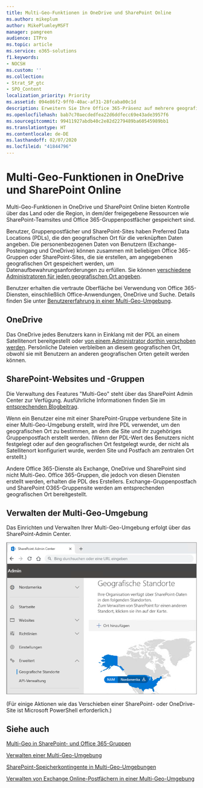```yaml
---
title: Multi-Geo-Funktionen in OneDrive und SharePoint Online
ms.author: mikeplum
author: MikePlumleyMSFT
manager: pamgreen
audience: ITPro
ms.topic: article
ms.service: o365-solutions
f1.keywords:
- NOCSH
ms.custom: ''
ms.collection:
- Strat_SP_gtc
- SPO_Content
localization_priority: Priority
ms.assetid: 094e86f2-9ff0-40ac-af31-28fcaba00c1d
description: Erweitern Sie Ihre Office 365-Präsenz auf mehrere geografische Regionen mit Multi-Geo-Funktionen in OneDrive Online.
ms.openlocfilehash: bab7c70aecdedfea22d6ddfecc69e43ade3957f6
ms.sourcegitcommit: 99411927abdb40c2e82d2279489ba60545989bb1
ms.translationtype: HT
ms.contentlocale: de-DE
ms.lasthandoff: 02/07/2020
ms.locfileid: "41844796"
---
```

# <a name="multi-geo-capabilities-in-onedrive-and-sharepoint-online"></a>Multi-Geo-Funktionen in OneDrive und SharePoint Online

Multi-Geo-Funktionen in OneDrive und SharePoint Online bieten Kontrolle über das Land oder die Region, in dem/der freigegebene Ressourcen wie SharePoint-Teamsites und Office 365-Gruppenpostfächer gespeichert sind.

Benutzer, Gruppenpostfächer und SharePoint-Sites haben Preferred Data Locations (PDLs), die den geografischen Ort für die verknüpften Daten angeben. Die personenbezogenen Daten von Benutzern (Exchange-Posteingang und OneDrive) können zusammen mit beliebigen Office 365-Gruppen oder SharePoint-Sites, die sie erstellen, am angegebenen geografischen Ort gespeichert werden, um Datenaufbewahrungsanforderungen zu erfüllen. Sie können [verschiedene Administratoren für jeden geografischen Ort angeben](add-a-sharepoint-geo-admin.md).

Benutzer erhalten die vertraute Oberfläche bei Verwendung von Office 365-Diensten, einschließlich Office-Anwendungen, OneDrive und Suche. Details finden Sie unter [Benutzererfahrung in einer Multi-Geo-Umgebung](multi-geo-user-experience.md).

## <a name="onedrive"></a>OneDrive

Das OneDrive jedes Benutzers kann in Einklang mit der PDL an einem Satellitenort bereitgestellt oder [von einem Administrator dorthin verschoben werden](move-onedrive-between-geo-locations.md). Persönliche Dateien verbleiben an diesem geografischen Ort, obwohl sie mit Benutzern an anderen geografischen Orten geteilt werden können.

## <a name="sharepoint-sites-and-groups"></a>SharePoint-Websites und -Gruppen

Die Verwaltung des Features "Multi-Geo" steht über das SharePoint Admin Center zur Verfügung. Ausführliche Informationen finden Sie im [entsprechenden Blogbeitrag](https://techcommunity.microsoft.com/t5/Office-365-Blog/Now-available-Multi-Geo-in-SharePoint-and-Office-365-Groups/ba-p/263302).

Wenn ein Benutzer eine mit einer SharePoint-Gruppe verbundene Site in einer Multi-Geo-Umgebung erstellt, wird ihre PDL verwendet, um den geografischen Ort zu bestimmen, an dem die Site und ihr zugehöriges Gruppenpostfach erstellt werden. (Wenn der PDL-Wert des Benutzers nicht festgelegt oder auf den geografischen Ort festgelegt wurde, der nicht als Satellitenort konfiguriert wurde, werden Site und Postfach am zentralen Ort erstellt.)

Andere Office 365-Dienste als Exchange, OneDrive und SharePoint sind nicht Multi-Geo. Office 365-Gruppen, die jedoch von diesen Diensten erstellt werden, erhalten die PDL des Erstellers. Exchange-Gruppenpostfach und SharePoint O365-Gruppensite werden am entsprechenden geografischen Ort bereitgestellt. 

## <a name="managing-the-multi-geo-environment"></a>Verwalten der Multi-Geo-Umgebung

Das Einrichten und Verwalten Ihrer Multi-Geo-Umgebung erfolgt über das SharePoint-Admin Center. 

![Screenshot der Seite mit geografischen Orten im SharePoint-Admin Center](media/sharepoint-multi-geo-admin-center.png)

(Für einige Aktionen wie das Verschieben einer SharePoint- oder OneDrive-Site ist Microsoft PowerShell erforderlich.)

## <a name="see-also"></a>Siehe auch

[Multi-Geo in SharePoint- und Office 365-Gruppen](https://techcommunity.microsoft.com/t5/Office-365-Blog/Now-available-Multi-Geo-in-SharePoint-and-Office-365-Groups/ba-p/263302)

[Verwalten einer Multi-Geo-Umgebung](administering-a-multi-geo-environment.md)

[SharePoint-Speicherkontingente in Multi-Geo-Umgebungen](sharepoint-multi-geo-storage-quota.md)

[Verwalten von Exchange Online-Postfächern in einer Multi-Geo-Umgebung](administering-exchange-online-multi-geo.md)
